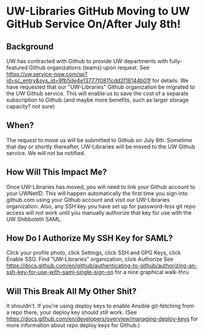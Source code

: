 # UW-Libraries GitHub Moving to UW GitHub Service On/After July 8th!

## Background
UW has contracted with Github to provide UW departments with fully-featured Github organizations (teams) upon request. See https://uw.service-now.com/sp?id=sc_entry&sys_id=9fb5de4e13777f0811cdd2f18144b01f for details. We have requested that our "UW-Libraries" Github organization be migrated to the UW Github service. This will enable us to save the cost of a separate subscription to Github (and maybe more benefits, such as larger storage capacity? not sure)

## When?
The request to move us will be submitted to Github on July 8th. Sometime that day or shortly thereafter, UW-Libraries will be moved to the UW Github service. We will not be notified.

## How Will This Impact Me?
Once UW-Libraries has moved, you will need to link your Github account to your UWNetID. This will happen automatically the first time you sign into github.com using your Github account and visit our UW-Libraries organization. Also, any SSH key you have set up for password-less git repo access will not work until you manually authorize that key for use with the UW Shibboleth SAML.

## How Do I Authorize My SSH Key for SAML?
Click your profile photo, click Settings, click SSH and GPG Keys, click Enable SSO. Find "UW-Libraries" organization, click Authorize
See https://docs.github.com/en/github/authenticating-to-github/authorizing-an-ssh-key-for-use-with-saml-single-sign-on for a nice graphical walk-thru

## Will This Break All My Other Shit?
It shouldn't. If you're using deploy keys to enable Ansible git-fetching from a repo there, your deploy key should still work. (See https://docs.github.com/en/developers/overview/managing-deploy-keys for more information about repo deploy keys for Github.)
